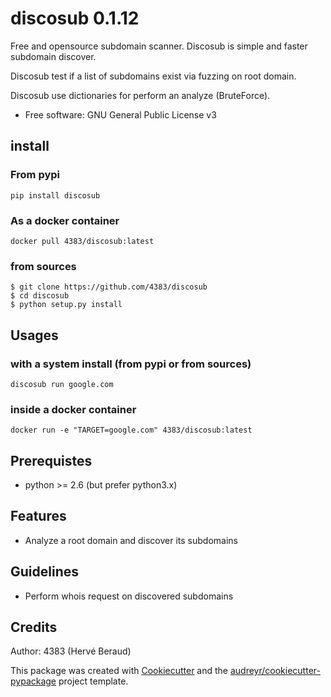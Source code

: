 # discosub 0.1.12

Free and opensource subdomain scanner. Discosub is simple and
faster subdomain discover.

Discosub test if a list of subdomains exist via fuzzing on root domain.

Discosub use dictionaries for perform an analyze (BruteForce).

* Free software: GNU General Public License v3

## install
### From pypi
```shell
pip install discosub
```

### As a docker container
```shell
docker pull 4383/discosub:latest
```

### from sources
```shell
$ git clone https://github.com/4383/discosub
$ cd discosub
$ python setup.py install
```

## Usages
### with a system install (from pypi or from sources)
```shell
discosub run google.com
```

### inside a docker container
```shell
docker run -e "TARGET=google.com" 4383/discosub:latest
```

## Prerequistes
* python >= 2.6 (but prefer python3.x)

## Features
* Analyze a root domain and discover its subdomains

## Guidelines
* Perform whois request on discovered subdomains

## Credits
Author: 4383 (Hervé Beraud)

This package was created with [Cookiecutter](https://github.com/audreyr/cookiecutter)
and the [audreyr/cookiecutter-pypackage](https://github.com/audreyr/cookiecutter-pypackage)
project template.
